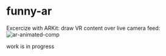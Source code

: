# funny-ar
Excercize with ARKit: draw VR content over live camera feed:
![ar-animated-comp](https://user-images.githubusercontent.com/7429748/146301844-fb30bcac-8b51-44e8-ad15-829bb3b58e2b.gif)

work is in progress
